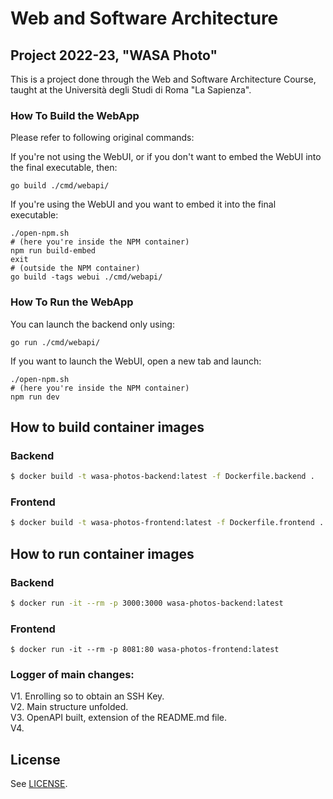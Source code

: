 # Web and Software Architecture 
## Project 2022-23, "WASA Photo"

This is a project done through the Web and Software Architecture Course, 
taught at the Università degli Studi di Roma "La Sapienza".

### How To Build the WebApp

Please refer to following original commands:

If you're not using the WebUI, or if you don't want to embed the WebUI into the final executable, then:

```shell
go build ./cmd/webapi/
```

If you're using the WebUI and you want to embed it into the final executable:

```shell
./open-npm.sh
# (here you're inside the NPM container)
npm run build-embed
exit
# (outside the NPM container)
go build -tags webui ./cmd/webapi/
```

### How To Run the WebApp

You can launch the backend only using:

```shell
go run ./cmd/webapi/
```

If you want to launch the WebUI, open a new tab and launch:

```shell
./open-npm.sh
# (here you're inside the NPM container)
npm run dev
```

## How to build container images

### Backend

```sh
$ docker build -t wasa-photos-backend:latest -f Dockerfile.backend .
```

### Frontend

```sh
$ docker build -t wasa-photos-frontend:latest -f Dockerfile.frontend .
```

## How to run container images

### Backend

```sh
$ docker run -it --rm -p 3000:3000 wasa-photos-backend:latest
```

### Frontend

```
$ docker run -it --rm -p 8081:80 wasa-photos-frontend:latest
```


### Logger of main changes:
V1. Enrolling so to obtain an SSH Key.\
V2. Main structure unfolded.\
V3. OpenAPI built, extension of the README.md file.\
V4.

## License

See [LICENSE](LICENSE).
